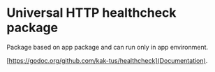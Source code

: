# Universal HTTP healthcheck package

Package based on app package and can run only in app environment.

[https://godoc.org/github.com/kak-tus/healthcheck](Documentation).

